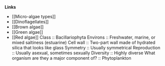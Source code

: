 **Links**
- [[Micro-algae types]]
- [[Dinoflagellates]]
- [[Brown algae]]
- [[Green algae]]
- [[Red algae]]
Class :: Bacillariophyta
Environs :: Freshwater, marine, or mixed saltiness (estuarine)
Cell wall :: Two-part wall made of hydrated silica that looks like glass
Symmetry :: Usually symmetrical
Reproduction :: Usually asexual, sometimes sexually
Diversity :: Highly diverse
What organism are they a major component of? :: Phytoplankton
